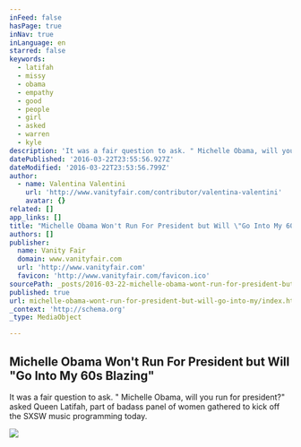 ```yaml
---
inFeed: false
hasPage: true
inNav: true
inLanguage: en
starred: false
keywords:
  - latifah
  - missy
  - obama
  - empathy
  - good
  - people
  - girl
  - asked
  - warren
  - kyle
description: 'It was a fair question to ask. " Michelle Obama, will you run for president?" asked Queen Latifah, part of badass panel of women gathered to kick off the SXSW music programming today.'
datePublished: '2016-03-22T23:55:56.927Z'
dateModified: '2016-03-22T23:53:56.799Z'
author:
  - name: Valentina Valentini
    url: 'http://www.vanityfair.com/contributor/valentina-valentini'
    avatar: {}
related: []
app_links: []
title: "Michelle Obama Won't Run For President but Will \"Go Into My 60s Blazing\""
authors: []
publisher:
  name: Vanity Fair
  domain: www.vanityfair.com
  url: 'http://www.vanityfair.com'
  favicon: 'http://www.vanityfair.com/favicon.ico'
sourcePath: _posts/2016-03-22-michelle-obama-wont-run-for-president-but-will-go-into-my.md
published: true
url: michelle-obama-wont-run-for-president-but-will-go-into-my/index.html
_context: 'http://schema.org'
_type: MediaObject

---
```

<article style=""><h1>Michelle Obama Won't Run For President but Will "Go Into My 60s Blazing"</h1><p>It was a fair question to ask. " Michelle Obama, will you run for president?" asked Queen Latifah, part of badass panel of women gathered to kick off the SXSW music programming today.</p><img src="http://media.vanityfair.com/photos/56e9c6be58356c096323fe0f/master/w_1200,h_630,c_limit/michelle-obama-sxsw.jpg" /></article>